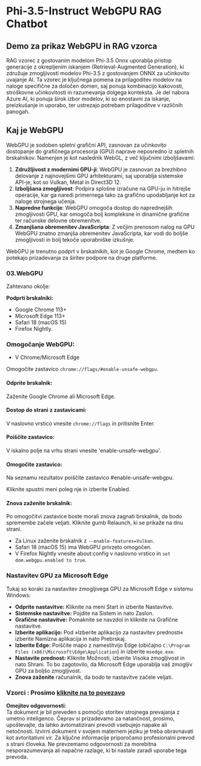 # Phi-3.5-Instruct WebGPU RAG Chatbot

## Demo za prikaz WebGPU in RAG vzorca

RAG vzorec z gostovanim modelom Phi-3.5 Onnx uporablja pristop generacije z okrepljenim iskanjem (Retrieval-Augmented Generation), ki združuje zmogljivosti modelov Phi-3.5 z gostovanjem ONNX za učinkovito uvajanje AI. Ta vzorec je ključnega pomena za prilagoditev modelov na naloge specifične za določen domen, saj ponuja kombinacijo kakovosti, stroškovne učinkovitosti in razumevanja dolgega konteksta. Je del nabora Azure AI, ki ponuja širok izbor modelov, ki so enostavni za iskanje, preizkušanje in uporabo, ter ustrezajo potrebam prilagoditve v različnih panogah.

## Kaj je WebGPU 
WebGPU je sodoben spletni grafični API, zasnovan za učinkovito dostopanje do grafičnega procesorja (GPU) naprave neposredno iz spletnih brskalnikov. Namenjen je kot naslednik WebGL, z več ključnimi izboljšavami:

1. **Združljivost z modernimi GPU-ji**: WebGPU je zasnovan za brezhibno delovanje z najnovejšimi GPU arhitekturami, saj uporablja sistemske API-je, kot so Vulkan, Metal in Direct3D 12.
2. **Izboljšana zmogljivost**: Podpira splošne izračune na GPU-ju in hitrejše operacije, kar ga naredi primernega tako za grafično upodabljanje kot za naloge strojnega učenja.
3. **Napredne funkcije**: WebGPU omogoča dostop do naprednejših zmogljivosti GPU, kar omogoča bolj kompleksne in dinamične grafične ter računske delovne obremenitve.
4. **Zmanjšana obremenitev JavaScripta**: Z večjim prenosom nalog na GPU WebGPU znatno zmanjša obremenitev JavaScripta, kar vodi do boljše zmogljivosti in bolj tekoče uporabniške izkušnje.

WebGPU je trenutno podprt v brskalnikih, kot je Google Chrome, medtem ko potekajo prizadevanja za širitev podpore na druge platforme.

### 03.WebGPU
Zahtevano okolje:

**Podprti brskalniki:** 
- Google Chrome 113+
- Microsoft Edge 113+
- Safari 18 (macOS 15)
- Firefox Nightly.

### Omogočanje WebGPU:

- V Chrome/Microsoft Edge 

Omogočite zastavico `chrome://flags/#enable-unsafe-webgpu`.

#### Odprite brskalnik:
Zaženite Google Chrome ali Microsoft Edge.

#### Dostop do strani z zastavicami:
V naslovno vrstico vnesite `chrome://flags` in pritisnite Enter.

#### Poiščite zastavico:
V iskalno polje na vrhu strani vnesite 'enable-unsafe-webgpu'.

#### Omogočite zastavico:
Na seznamu rezultatov poiščite zastavico #enable-unsafe-webgpu.

Kliknite spustni meni poleg nje in izberite Enabled.

#### Znova zaženite brskalnik:

Po omogočitvi zastavice boste morali znova zagnati brskalnik, da bodo spremembe začele veljati. Kliknite gumb Relaunch, ki se prikaže na dnu strani.

- Za Linux zaženite brskalnik z `--enable-features=Vulkan`.
- Safari 18 (macOS 15) ima WebGPU privzeto omogočen.
- V Firefox Nightly vnesite about:config v naslovno vrstico in `set dom.webgpu.enabled to true`.

### Nastavitev GPU za Microsoft Edge 

Tukaj so koraki za nastavitev zmogljivega GPU za Microsoft Edge v sistemu Windows:

- **Odprite nastavitve:** Kliknite na meni Start in izberite Nastavitve.
- **Sistemske nastavitve:** Pojdite na Sistem in nato Zaslon.
- **Grafične nastavitve:** Pomaknite se navzdol in kliknite na Grafične nastavitve.
- **Izberite aplikacijo:** Pod »Izberite aplikacijo za nastavitev prednosti« izberite Namizna aplikacija in nato Prebrskaj.
- **Izberite Edge:** Poiščite mapo z namestitvijo Edge (običajno `C:\Program Files (x86)\Microsoft\Edge\Application`) in izberite `msedge.exe`.
- **Nastavite prednost:** Kliknite Možnosti, izberite Visoka zmogljivost in nato Shrani.
To bo zagotovilo, da Microsoft Edge uporablja vaš zmogljiv GPU za boljšo zmogljivost.
- **Znova zaženite** računalnik, da bodo te nastavitve začele veljati.

### Vzorci : Prosimo [kliknite na to povezavo](https://github.com/microsoft/aitour-exploring-cutting-edge-models/tree/main/src/02.ONNXRuntime/01.WebGPUChatRAG)

**Omejitev odgovornosti**:  
Ta dokument je bil preveden s pomočjo storitev strojnega prevajanja z umetno inteligenco. Čeprav si prizadevamo za natančnost, prosimo, upoštevajte, da lahko avtomatizirani prevodi vsebujejo napake ali netočnosti. Izvirni dokument v svojem maternem jeziku je treba obravnavati kot avtoritativni vir. Za ključne informacije priporočamo profesionalni prevod s strani človeka. Ne prevzemamo odgovornosti za morebitna nesporazumevanja ali napačne razlage, ki bi nastale zaradi uporabe tega prevoda.